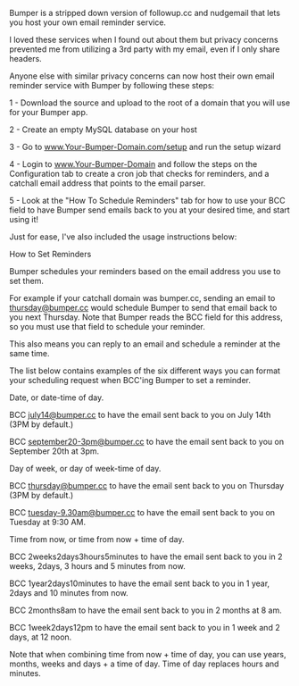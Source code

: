 Bumper is a stripped down version of followup.cc and nudgemail that lets you host your own email reminder service.

I loved these services when I found out about them but privacy concerns prevented me from utilizing a 3rd party with my email, even if I only share headers.

Anyone else with similar privacy concerns can now host their own email reminder service with Bumper by following these steps:

1 - Download the source and upload to the root of a domain that you will use for your Bumper app.

2 - Create an empty MySQL database on your host

3 - Go to www.Your-Bumper-Domain.com/setup and run the setup wizard

4 - Login to www.Your-Bumper-Domain and follow the steps on the Configuration tab to create a cron job that checks for reminders, and a catchall email address that points to the email parser.

5 - Look at the "How To Schedule Reminders" tab for how to use your BCC field to have Bumper send emails back to you at your desired time, and start using it!

Just for ease, I've also included the usage instructions below:

How to Set Reminders

Bumper schedules your reminders based on the email address you use to set them.

For example if your catchall domain was bumper.cc, sending an email to thursday@bumper.cc would schedule Bumper to send that email back to you next Thursday. Note that Bumper reads the BCC field for this address, so you must use that field to schedule your reminder. 

This also means you can reply to an email and schedule a reminder at the same time.

The list below contains examples of the six different ways you can format your scheduling request when BCC'ing Bumper to set a reminder.

Date, or date-time of day.

BCC july14@bumper.cc to have the email sent back to you on July 14th (3PM by default.)

BCC september20-3pm@bumper.cc to have the email sent back to you on September 20th at 3pm.


Day of week, or day of week-time of day.

BCC thursday@bumper.cc to have the email sent back to you on Thursday (3PM by default.)

BCC tuesday-9.30am@bumper.cc to have the email sent back to you on Tuesday at 9:30 AM.


Time from now, or time from now + time of day.

BCC 2weeks2days3hours5minutes to have the email sent back to you in 2 weeks, 2days, 3 hours and 5 minutes from now.

BCC 1year2days10minutes to have the email sent back to you in 1 year, 2days and 10 minutes from now.

BCC 2months8am to have the email sent back to you in 2 months at 8 am.

BCC 1week2days12pm to have the email sent back to you in 1 week and 2 days, at 12 noon.

Note that when combining time from now + time of day, you can use years, months, weeks and days + a time of day. Time of day replaces hours and minutes.